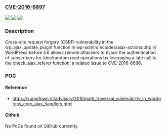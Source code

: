 ### [CVE-2016-6897](https://cve.mitre.org/cgi-bin/cvename.cgi?name=CVE-2016-6897)
![](https://img.shields.io/static/v1?label=Product&message=n%2Fa&color=blue)
![](https://img.shields.io/static/v1?label=Version&message=n%2Fa&color=blue)
![](https://img.shields.io/static/v1?label=Vulnerability&message=n%2Fa&color=brighgreen)

### Description

Cross-site request forgery (CSRF) vulnerability in the wp_ajax_update_plugin function in wp-admin/includes/ajax-actions.php in WordPress before 4.6 allows remote attackers to hijack the authentication of subscribers for /dev/random read operations by leveraging a late call to the check_ajax_referer function, a related issue to CVE-2016-6896.

### POC

#### Reference
- https://sumofpwn.nl/advisory/2016/path_traversal_vulnerability_in_wordpress_core_ajax_handlers.html

#### Github
No PoCs found on GitHub currently.

